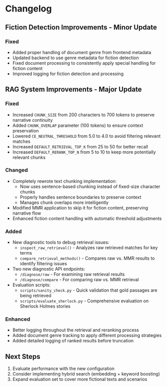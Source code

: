 # Changelog

## Fiction Detection Improvements - Minor Update

### Fixed
- Added proper handling of document genre from frontend metadata
- Updated backend to use genre metadata for fiction detection
- Fixed document processing to consistently apply special handling for fiction content
- Improved logging for fiction detection and processing

## RAG System Improvements - Major Update

### Fixed
- Increased `CHUNK_SIZE` from 200 characters to 700 tokens to preserve narrative continuity
- Added `CHUNK_OVERLAP` parameter (100 tokens) to ensure context preservation
- Lowered `CE_NEUTRAL_THRESHOLD` from 5.0 to 4.0 to avoid filtering relevant matches
- Increased `DEFAULT_RETRIEVAL_TOP_K` from 25 to 50 for better recall
- Increased `DEFAULT_RERANK_TOP_N` from 5 to 10 to keep more potentially relevant chunks

### Changed
- Completely rewrote text chunking implementation:
  - Now uses sentence-based chunking instead of fixed-size character chunks
  - Properly handles sentence boundaries to preserve context
  - Manages chunk overlaps more intelligently
- Modified MMR application to skip it for fiction content, preserving narrative flow
- Enhanced fiction content handling with automatic threshold adjustments

### Added
- New diagnostic tools to debug retrieval issues:
  - `inspect_raw_retrieval()` - Analyzes raw retrieved matches for key terms
  - `compare_retrieval_methods()` - Compares raw vs. MMR results to identify filtering issues
- Two new diagnostic API endpoints:
  - `/diagnose/raw` - For examining raw retrieval results
  - `/diagnose/compare` - For comparing raw vs. MMR retrieval
- Evaluation scripts:
  - `scripts/sanity_check.py` - Quick validation that gold passages are being retrieved
  - `scripts/evaluate_sherlock.py` - Comprehensive evaluation on Sherlock Holmes stories

### Enhanced
- Better logging throughout the retrieval and reranking process
- Added document genre tracking to apply different processing strategies
- Added detailed logging of ranked results before truncation

## Next Steps
1. Evaluate performance with the new configuration
2. Consider implementing hybrid search (embedding + keyword boosting)
3. Expand evaluation set to cover more fictional texts and scenarios